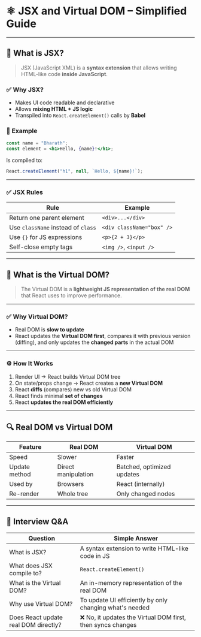 # ⚛️ JSX and Virtual DOM – Simplified Guide

---

## 🧾 What is JSX?

> JSX (JavaScript XML) is a **syntax extension** that allows writing HTML-like code **inside JavaScript**.

### ✅ Why JSX?

- Makes UI code readable and declarative  
- Allows **mixing HTML + JS logic**  
- Transpiled into `React.createElement()` calls by **Babel**

### 🧠 Example

```jsx
const name = "Bharath";
const element = <h1>Hello, {name}!</h1>;
```

Is compiled to:

```js
React.createElement("h1", null, `Hello, ${name}!`);
```

---

### ✅ JSX Rules

| Rule                         | Example                                |
|------------------------------|----------------------------------------|
| Return one parent element    | `<div>...</div>`                       |
| Use `className` instead of `class` | `<div className="box" />`         |
| Use `{}` for JS expressions  | `<p>{2 + 3}</p>`                       |
| Self-close empty tags        | `<img />`, `<input />`                |

---

## 🧠 What is the Virtual DOM?

> The Virtual DOM is a **lightweight JS representation of the real DOM** that React uses to improve performance.

---

### ✅ Why Virtual DOM?

- Real DOM is **slow to update**  
- React updates the **Virtual DOM first**, compares it with previous version (diffing), and only updates the **changed parts** in the actual DOM

---

### ⚙️ How It Works

1. Render UI → React builds Virtual DOM tree  
2. On state/props change → React creates a **new Virtual DOM**  
3. React **diffs** (compares) new vs old Virtual DOM  
4. React finds minimal **set of changes**  
5. React **updates the real DOM efficiently**

---

## 🔍 Real DOM vs Virtual DOM

| Feature             | Real DOM         | Virtual DOM           |
|---------------------|------------------|------------------------|
| Speed               | Slower           | Faster                 |
| Update method       | Direct manipulation | Batched, optimized updates |
| Used by             | Browsers         | React (internally)     |
| Re-render           | Whole tree       | Only changed nodes     |

---

## 🧪 Interview Q&A

| Question                          | Simple Answer                                           |
|-----------------------------------|----------------------------------------------------------|
| What is JSX?                      | A syntax extension to write HTML-like code in JS        |
| What does JSX compile to?         | `React.createElement()`                                 |
| What is the Virtual DOM?          | An in-memory representation of the real DOM             |
| Why use Virtual DOM?              | To update UI efficiently by only changing what's needed |
| Does React update real DOM directly? | ❌ No, it updates the Virtual DOM first, then syncs changes |
